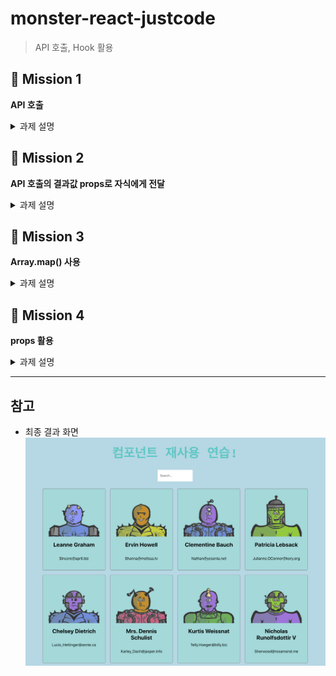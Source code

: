 # monster-react-justcode

> API 호출, Hook 활용

## 🚀 Mission 1

**API 호출**

<details>
<summary>과제 설명</summary>
<div markdown="1">
<br>

- **파일:** `Monsters.js`
- 아래 키워드들을 활용해 데이터를 호출 한 후, state에 저장
  1. `useEffect()`
  2. `fetch()` → **호출할 API 주소:** [https://jsonplaceholder.typicode.com/users](https://jsonplaceholder.typicode.com/users)
  3. `useState()` → useState 훅을 이용해 state에 데이터를 저장

</div>
</details>

## 🚀 Mission 2

**API 호출의 결과값 props로 자식에게 전달**

<details>
<summary>과제 설명</summary>
<div markdown="1">
<br>

- **파일:** `Monsters.js`
- 데이터를 저장한 state를 자식 컴포넌트인 `<CardList />` 에 전달 (props 활용)
- 넘겨준 후 `CardList.js` 에서 props 를 콘솔에 찍어 확인

</div>
</details>

## 🚀 Mission 3

**Array.map() 사용**

<details>
<summary>과제 설명</summary>
<div markdown="1">
<br>
- **파일:** `CardList.js`
- 🚨  `Array.map()` 함수 사용법을 꼭 익히고 시작해주세요!
- 넘겨 받은 데이터를 기준으로 `Array.map()` 함수를 활용하여 `<Card />` 컴포넌트를 리턴해주세요.
- `Card.js` 에게 넘겨줘야하는 props 는 각 몬스터 객체의 `id`, `name`, `email` 입니다.

</div>
</details>

## 🚀 Mission 4

**props 활용**

<details>
<summary>과제 설명</summary>
<div markdown="1">
<br>

- **파일:** `Card.js`
- Card.js 컴포넌트 모양 및 구조
  ![](/docs/images/card.png)
  ```javascript
  <div className="card-container">
  	<img src=이미지주소 alt="monster" />
  	<h2>Name</h2>
  	<p>Email</p>
  </div>
  ```
- **이미지 주소 (**`src`**)**
  `https://robohash.org/숫자?set=set2&size=180x180`
  카드마다 다른 이미지를 보여주기 위해 위 주소의 `숫자` 부분을 props 로 내려받은 `id` 로 대체
  ```
  💡 예시)
  https://robohash.org/1?set=set2&size=180x180
  https://robohash.org/2?set=set2&size=180x180
  https://robohash.org/3?set=set2&size=180x180
  ```

</div>
</details>

---

## 참고

- 최종 결과 화면
  ![](./docs/images/result.png)

